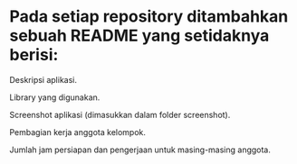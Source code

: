 # Pada setiap repository ditambahkan sebuah README yang setidaknya berisi:

Deskripsi aplikasi.

Library yang digunakan.

Screenshot aplikasi (dimasukkan dalam folder screenshot).

Pembagian kerja anggota kelompok.

Jumlah jam persiapan dan pengerjaan untuk masing-masing anggota.

